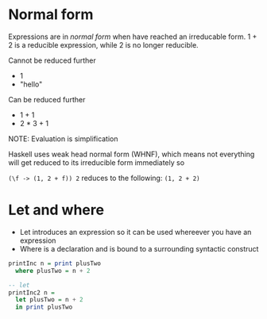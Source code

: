 Normal form
===
Expressions are in *normal form* when have reached an irreducable form. 
1 + 2 is a reducible expression, while 2 is no longer reducible.

Cannot be reduced further
- 1
- "hello"

Can be reduced further
- 1 + 1
- 2 * 3 + 1

NOTE: Evaluation is simplification

Haskell uses weak head normal form (WHNF), which means not everything will get reduced
to its irreducible form immediately so

`(\f -> (1, 2 + f)) 2`
reduces to the following:
`(1, 2 + 2)`

Let and where
===
- Let introduces an expression so it can be used whereever you have an expression
- Where is a declaration and is bound to a surrounding syntactic construct

```hs
printInc n = print plusTwo
  where plusTwo = n + 2

-- let
printInc2 n = 
  let plusTwo = n + 2
  in print plusTwo
```

